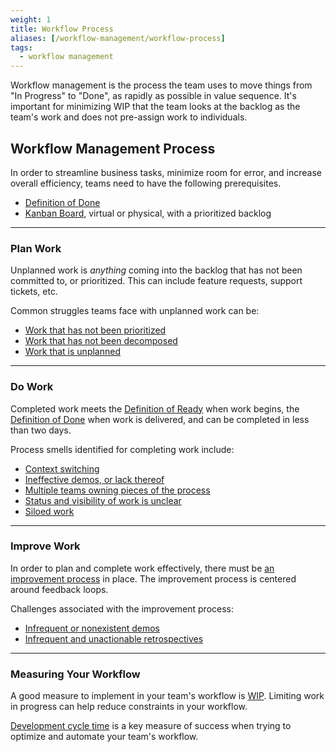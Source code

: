 ```yaml
---
weight: 1
title: Workflow Process
aliases: [/workflow-management/workflow-process]
tags:
  - workflow management
---
```


Workflow management is the process the team uses to move things from "In Progress" to "Done", as rapidly as possible in value sequence. It's important for minimizing WIP that the team looks at the backlog as the team's work and does not pre-assign work to individuals.

## Workflow Management Process

In order to streamline business tasks, minimize room for error, and increase
overall efficiency, teams need to have the following prerequisites.

- [Definition of Done](../definition-of-done)
- [Kanban Board](../visualizing-workflow), virtual or physical, with a
  prioritized backlog

---

### Plan Work

Unplanned work is _anything_ coming into the backlog that has not been committed
to, or prioritized. This can include feature requests, support tickets, etc.

Common struggles teams face with unplanned work can be:

- [Work that has not been prioritized](../unplanned-work)
- [Work that has not been decomposed](..//docs/work-decomposition/work-breakdown)
- [Work that is unplanned](../unplanned-work)

---

### Do Work

Completed work meets the [Definition of Ready](..//docs/work-decomposition/definition-of-ready)
when work begins, the [Definition of Done](../definition-of-done) when work
is delivered, and can be completed in less than two days.

Process smells identified for completing work include:

- [Context switching](../team-dynamics)
- [Ineffective demos, or lack thereof](../feedback-loops)
- [Multiple teams owning pieces of the process](../team-dynamics)
- [Status and visibility of work is unclear](../visualizing-workflow)
- [Siloed work](../team-dynamics)

---

### Improve Work

In order to plan and complete work effectively, there must be [an improvement
process](../delivery-system-improvement-journey#3-continuous-improvement) in place. The improvement process is centered around feedback loops.

Challenges associated with the improvement process:

- [Infrequent or nonexistent demos](../feedback-loops)
- [Infrequent and unactionable retrospectives](../../retrospective-playbook)

---

### Measuring Your Workflow

A good measure to implement in your team's workflow is [WIP](../limiting-wip).
Limiting work in progress can help reduce constraints in your workflow.

[Development cycle time](/metrics/development-cycle-time) is a key
measure of success when trying to optimize and automate your team's workflow.
